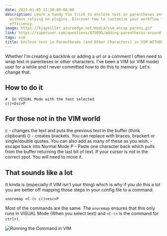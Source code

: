 ```yaml
---
date: 2023-01-05 11:30:00-08:00
description: Learn a handy Vim trick to enclose text in parentheses and other characters
  without relying on plugins. Discover how to customize your workflow for maximum
  efficiency.
image: https://kjaymiller.azureedge.net/media/vim_encap_parens.gif
link: https://superuser.com/questions/875095/adding-parenthesis-around-highlighted-text-in-vim
tags: vim
title: Enclose text in Parentheses (and Other Characters) in VIM WITHOUT PLUGINS
---
```


Whether I'm creating a backlink or adding a url or a comment I often need to wrap text in parenteses or other characters. I've been a VIM (or VIM mode) user for a while and I never committed how to do this to memory. Let's change that.

## How to do it

```vim
#  In VISUAL Mode with the text selected
c()<Esc>P
```

## For those not in the VIM world

c - changes the text and puts the previous text in the buffer (think clipboard)
() - creates brackets. You can replace with braces, brackert or single/double quotes. You can also add as many of these as you wish.
<Esc> - escape back into Normal Mode
P - Paste one character back which pulls from the buffer returning the last bit of text. If your cursor is not in the correct spot. You will need to move it.

## That sounds like a lot

It kinda is (especially if VIM isn't your thing) which is why if you do this a lot you are better off mapping those steps in your config file to a command. 

```vim
vnoremap <C-(> c()<esc>P
```

Most of the commands are the same. The `vnoremap` ensures that this only runs in VISUAL Mode (When you select text) and `<C-(>` is the command for `ctrl+(`.

![Running the Command in VIM](https://kjaymiller.azureedge.net/media/vim_encap_parens.gif)

[SuperUser post]: https://superuser.com/questions/875095/adding-parenthesis-around-highlighted-text-in-vim